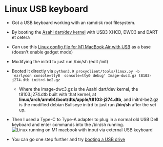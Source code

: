# Linux USB keyboard
* Got a USB keyboard working with an ramdisk root filesystem.
* By booting the [Asahi dart/dev kernel](https://github.com/AsahiLinux/linux/tree/dart/dev) with USB3 XHCD, DWC3 and DART et cetera 
 * Can use this [Linux config file for M1 MacBook Air with USB](https://github.com/amworsley/asahi-wiki/blob/main/images/config-jannau-iso9660-noR.gz) as a base (doesn't enable gadget mode)
* Modifying the initrd to just run /bin/sh (edit /init) 
* Booted it directly via ```python3.9 proxyclient/tools/linux.py -b 'earlycon console=tty0  console=tty0 debug' Image-dwc3.gz t8103-j274.dtb initrd-be2.gz```
  * Where the Image-dwc3.gz is the Asahi dart/dev kernel, the t8103.j274.dtb built with that kernel, at **linux/arch/arm64/boot/dts/apple/t8103-j274.dtb**, and initrd-be2.gz is the modified debian Bullseye initrd to just run **/bin/sh** after the set up.
* Then I used a Type-C to Type-A adapter to plug in a normal old USB Dell keyboard and enter commands into the /bin/sh running.
![Linux running on M1 macbook with input via external USB keyboard](assets/linuxOnM1.png)

 * You can go one step further and try [booting a USB drive](SW-Linux-USB-drive.md)
